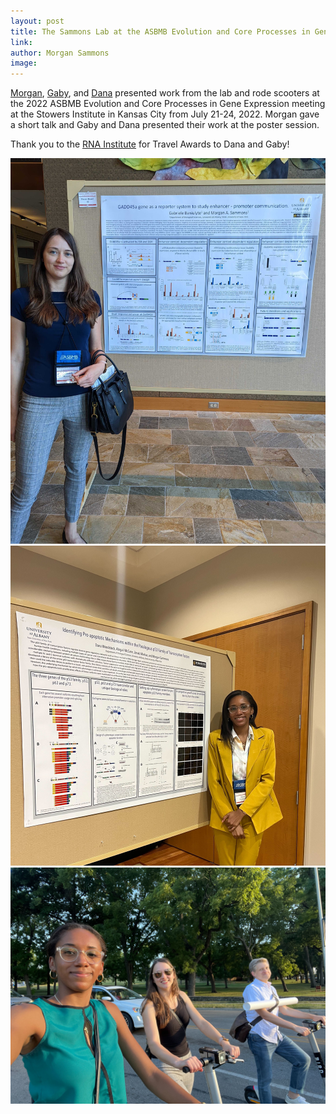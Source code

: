 ```yaml
---
layout: post
title: The Sammons Lab at the ASBMB Evolution and Core Processes in Gene Expression meeting!
link: 
author: Morgan Sammons
image: 
---
```

[Morgan](/team/morgan-sammons/), [Gaby](/team/gabriele-baniulyte), and [Dana](/team/dana-woodstock) presented work from the lab and rode scooters at the 2022 ASBMB Evolution and Core Processes in Gene Expression meeting at the Stowers Institute in Kansas City from July 21-24, 2022. Morgan gave a short talk and Gaby and Dana presented their work at the poster session. 

Thank you to the [RNA Institute](https://www.albany.edu/rna) for Travel Awards to Dana and Gaby!

![](/images/news/baniulyte_asbmb_2022.jpg)
![](/images/news/woodstock_asbmb_2022.jpg)
![](/images/news/asbmb_scooters_2022.jpg)
